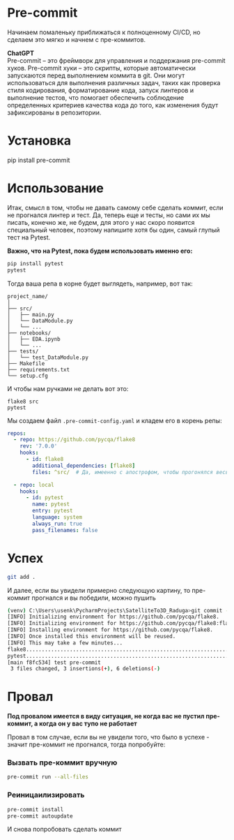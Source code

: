 # Pre-commit

Начинаем помаленьку приближаться к полноценному CI/СD, но сделаем это мягко и начнем с пре-коммитов.

**ChatGPT**  
Pre-commit – это фреймворк для управления и поддержания pre-commit хуков. Pre-commit хуки – это скрипты, которые автоматически запускаются перед выполнением коммита в git. Они могут использоваться для выполнения различных задач, таких как проверка стиля кодирования, форматирование кода, запуск линтеров и выполнение тестов, что помогает обеспечить соблюдение определенных критериев качества кода до того, как изменения будут зафиксированы в репозитории.

# Установка
pip install pre-commit

# Использование  
Итак, смысл в том, чтобы не давать самому себе сделать коммит, если не прогнался линтер и тест. Да, теперь еще и тесты, но сами их мы писать, конечно же, не будем, для этого у нас скоро появится специальный человек, поэтому напишите хотя бы один, самый глупый тест на Pytest. 

**Важно, что на Pytest, пока будем использовать именно его:**
```bash
pip install pytest
pytest
```
  
Тогда ваша репа в корне будет выглядеть, например, вот так:
```
project_name/
│
├── src/
│   ├── main.py
│   └── DataModule.py
│   └── ...
├── notebooks/
│   ├── EDA.ipynb
│   └── ...
├── tests/
│   └── test_DataModule.py
├── Makefile
├── requirements.txt
└── setup.cfg
```

И чтобы нам ручками не делать вот это:
```
flake8 src
pytest
```

Мы создаем файл ```.pre-commit-config.yaml``` и кладем его в корень репы:
```yaml
repos:
  - repo: https://github.com/pycqa/flake8
    rev: '7.0.0'
    hooks:
      - id: flake8
        additional_dependencies: [flake8]
        files: ^src/  # Да, имеенно с апострофом, чтобы прогонялся весь код в src

  - repo: local
    hooks:
      - id: pytest
        name: pytest
        entry: pytest
        language: system
        always_run: true
        pass_filenames: false

```
# Успех
```bash
git add .
```
И далее, если вы увидели примерно следующую картину, то пре-коммит прогнался и вы победили, можно пушить  
```bash
(venv) C:\Users\usenk\PycharmProjects\SatelliteTo3D_Raduga>git commit -m "test pre-commit"
[INFO] Initializing environment for https://github.com/pycqa/flake8.
[INFO] Initializing environment for https://github.com/pycqa/flake8:flake8.
[INFO] Installing environment for https://github.com/pycqa/flake8.
[INFO] Once installed this environment will be reused.
[INFO] This may take a few minutes...
flake8...................................................................Passed
pytest...................................................................Passed
[main f8fc534] test pre-commit
 3 files changed, 3 insertions(+), 6 deletions(-)
```
# Провал

**Под провалом имеется в виду ситуация, не когда вас не пустил пре-коммит, а когда он у вас тупо не работает**

Провал в том случае, если вы не увидели того, что было в успехе - значит пре-коммит не прогнался, тогда попробуйте:  
### Вызвать пре-коммит вручную
```bash
pre-commit run --all-files 
```
### Реиницаилизировать
```bash
pre-commit install 
pre-commit autoupdate 
```
И снова попробовать сделать коммит